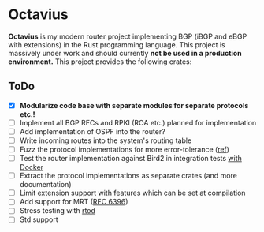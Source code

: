 # Octavius
**Octavius** is my modern router project implementing BGP (iBGP and eBGP with extensions) in the Rust programming language. This project is massively under work and should currently **not be used in a production environment.** This project provides the following crates:

## ToDo
- [X] **Modularize code base with separate modules for separate protocols etc.!**
- [ ] Implement all BGP RFCs and RPKI (ROA etc.) planned for implementation
- [ ] Add implementation of OSPF into the router?
- [ ] Write incoming routes into the system's routing table
- [ ] Fuzz the protocol implementations for more error-tolerance ([ref](https://rust-fuzz.github.io/book/cargo-fuzz/setup.html))
- [ ] Test the router implementation against Bird2 in integration tests [with Docker](https://github.com/testcontainers/testcontainers-rs)
- [ ] Extract the protocol implementations as separate crates (and more documentation)
- [ ] Limit extension support with features which can be set at compilation
- [ ] Add support for MRT ([RFC 6396](https://datatracker.ietf.org/doc/html/rfc6396))
- [ ] Stress testing with [rtod](https://github.com/dtaht/rtod/tree/master)
- [ ] Std support
